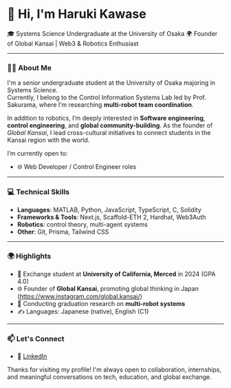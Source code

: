 # 👋 Hi, I'm Haruki Kawase

🎓 Systems Science Undergraduate at the University of Osaka
🌍 Founder of Global Kansai | Web3 & Robotics Enthusiast

---

### 🧑‍🎓 About Me

I'm a senior undergraduate student at the University of Osaka majoring in Systems Science.  
Currently, I belong to the Control Information Systems Lab led by Prof. Sakurama, where I’m researching **multi-robot team coordination**.

In addition to robotics, I’m deeply interested in **Software engineering**, **control engineering**, and **global community-building**. As the founder of *Global Kansai*, I lead cross-cultural initiatives to connect students in the Kansai region with the world.

I’m currently open to:
- 🌐 Web Developer / Control Engineer roles

---

### 💻 Technical Skills

- **Languages**: MATLAB, Python, JavaScript, TypeScript, C, Solidity
- **Frameworks & Tools**: Next.js, Scaffold-ETH 2, Hardhat, Web3Auth  
- **Robotics**: control theory, multi-agent systems
- **Other**: Git, Prisma, Tailwind CSS

---

### 🌍 Highlights

- 🤝 Exchange student at **University of California, Merced** in 2024 (GPA 4.0)
- 🌐 Founder of **Global Kansai**, promoting global thinking in Japan (https://www.instagram.com/global.kansai/)
- 🤖 Conducting graduation research on **multi-robot systems**
- ✍️ Languages: Japanese (native), English (C1)

---

### 📫 Let's Connect

- 🔗 [LinkedIn](https://www.linkedin.com/in/haruki-kawase-7a7248306/)

Thanks for visiting my profile! I'm always open to collaboration, internships, and meaningful conversations on tech, education, and global exchange. 
